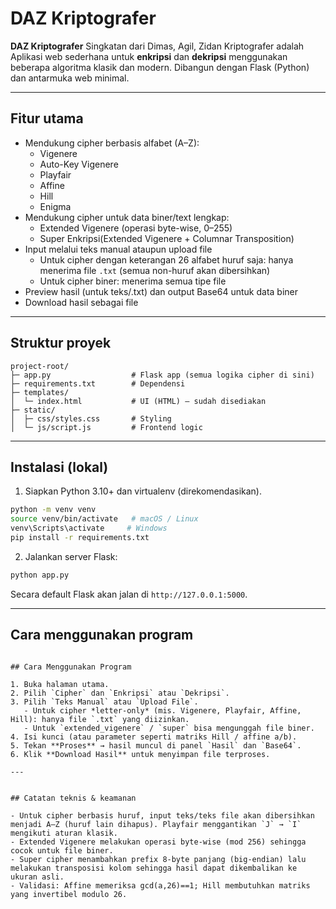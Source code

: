 # DAZ Kriptografer

**DAZ Kriptografer** Singkatan dari Dimas, Agil, Zidan Kriptografer adalah Aplikasi web sederhana untuk **enkripsi** dan **dekripsi** menggunakan beberapa algoritma klasik dan modern. Dibangun dengan Flask (Python) dan antarmuka web minimal.

---

## Fitur utama

- Mendukung cipher berbasis alfabet (A–Z):
  - Vigenere
  - Auto-Key Vigenere
  - Playfair
  - Affine
  - Hill
  - Enigma 
- Mendukung cipher untuk data biner/text lengkap:
  - Extended Vigenere (operasi byte-wise, 0–255)
  - Super Enkripsi(Extended Vigenere + Columnar Transposition)
- Input melalui teks manual ataupun upload file
  - Untuk cipher dengan keterangan 26 alfabet huruf saja: hanya menerima file `.txt` (semua non-huruf akan dibersihkan)
  - Untuk cipher biner: menerima semua tipe file
- Preview hasil (untuk teks/.txt) dan output Base64 untuk data biner
- Download hasil sebagai file

---

## Struktur proyek

```
project-root/
├─ app.py                  # Flask app (semua logika cipher di sini)
├─ requirements.txt        # Dependensi
├─ templates/
│  └─ index.html           # UI (HTML) — sudah disediakan
├─ static/
│  ├─ css/styles.css       # Styling
│  └─ js/script.js         # Frontend logic
```

---

## Instalasi (lokal)

1. Siapkan Python 3.10+ dan virtualenv (direkomendasikan).

```bash
python -m venv venv
source venv/bin/activate   # macOS / Linux
venv\Scripts\activate     # Windows
pip install -r requirements.txt
```

2. Jalankan server Flask:

```bash
python app.py
```

Secara default Flask akan jalan di `http://127.0.0.1:5000`.



---

## Cara menggunakan program

```

## Cara Menggunakan Program

1. Buka halaman utama.
2. Pilih `Cipher` dan `Enkripsi` atau `Dekripsi`.
3. Pilih `Teks Manual` atau `Upload File`.
   - Untuk cipher *letter-only* (mis. Vigenere, Playfair, Affine, Hill): hanya file `.txt` yang diizinkan.
   - Untuk `extended_vigenere` / `super` bisa mengunggah file biner.
4. Isi kunci (atau parameter seperti matriks Hill / affine a/b).
5. Tekan **Proses** → hasil muncul di panel `Hasil` dan `Base64`.
6. Klik **Download Hasil** untuk menyimpan file terproses.

---


## Catatan teknis & keamanan

- Untuk cipher berbasis huruf, input teks/teks file akan dibersihkan menjadi A–Z (huruf lain dihapus). Playfair menggantikan `J` → `I` mengikuti aturan klasik.
- Extended Vigenere melakukan operasi byte-wise (mod 256) sehingga cocok untuk file biner.
- Super cipher menambahkan prefix 8-byte panjang (big-endian) lalu melakukan transposisi kolom sehingga hasil dapat dikembalikan ke ukuran asli.
- Validasi: Affine memeriksa gcd(a,26)==1; Hill membutuhkan matriks yang invertibel modulo 26.


